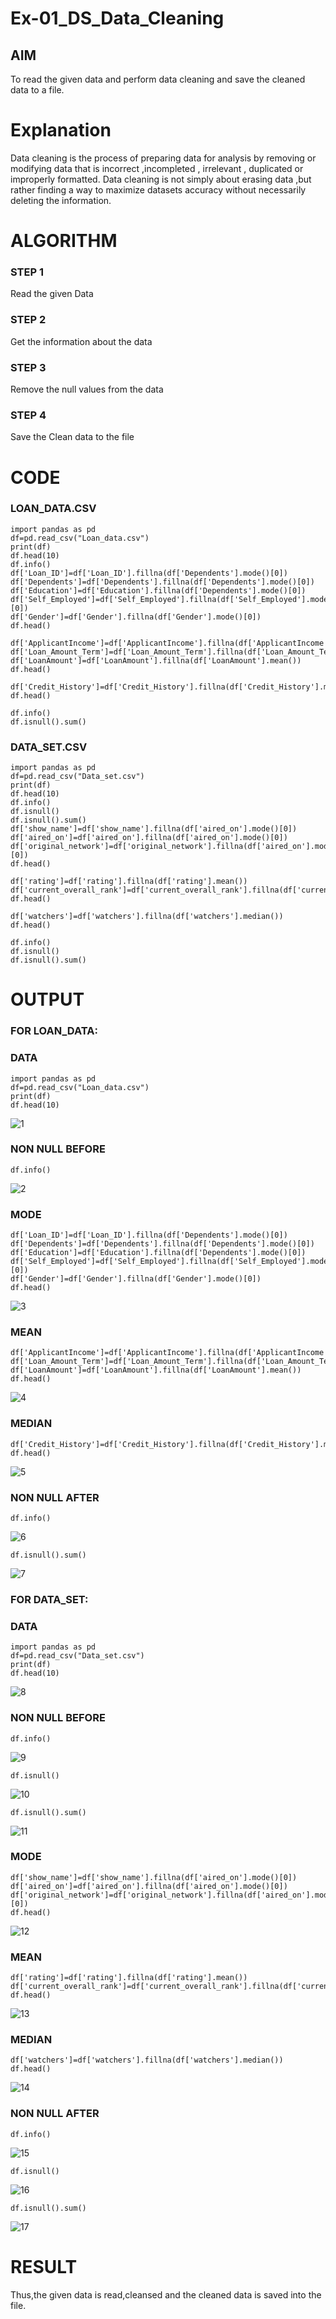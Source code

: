 # Ex-01_DS_Data_Cleaning


## AIM
To read the given data and perform data cleaning and save the cleaned data to a file. 


# Explanation
Data cleaning is the process of preparing data for analysis by removing or modifying data that is incorrect ,incompleted , irrelevant , duplicated or improperly formatted. 
Data cleaning is not simply about erasing data ,but rather finding a way to maximize datasets accuracy without necessarily deleting the information. 

# ALGORITHM
### STEP 1
Read the given Data
### STEP 2
Get the information about the data
### STEP 3
Remove the null values from the data
### STEP 4
Save the Clean data to the file

# CODE
### LOAN_DATA.CSV
````
import pandas as pd
df=pd.read_csv("Loan_data.csv")
print(df)
df.head(10)
df.info()
df['Loan_ID']=df['Loan_ID'].fillna(df['Dependents'].mode()[0])
df['Dependents']=df['Dependents'].fillna(df['Dependents'].mode()[0])
df['Education']=df['Education'].fillna(df['Dependents'].mode()[0])
df['Self_Employed']=df['Self_Employed'].fillna(df['Self_Employed'].mode()[0])
df['Gender']=df['Gender'].fillna(df['Gender'].mode()[0])
df.head()

df['ApplicantIncome']=df['ApplicantIncome'].fillna(df['ApplicantIncome'].mean())
df['Loan_Amount_Term']=df['Loan_Amount_Term'].fillna(df['Loan_Amount_Term'].mean())
df['LoanAmount']=df['LoanAmount'].fillna(df['LoanAmount'].mean())
df.head()

df['Credit_History']=df['Credit_History'].fillna(df['Credit_History'].median())
df.head()

df.info()
df.isnull().sum()
````
### DATA_SET.CSV
````
import pandas as pd
df=pd.read_csv("Data_set.csv")
print(df)
df.head(10)
df.info()
df.isnull()
df.isnull().sum()
df['show_name']=df['show_name'].fillna(df['aired_on'].mode()[0])
df['aired_on']=df['aired_on'].fillna(df['aired_on'].mode()[0])
df['original_network']=df['original_network'].fillna(df['aired_on'].mode()[0])
df.head()

df['rating']=df['rating'].fillna(df['rating'].mean())
df['current_overall_rank']=df['current_overall_rank'].fillna(df['current_overall_rank'].mean())
df.head()

df['watchers']=df['watchers'].fillna(df['watchers'].median())
df.head()

df.info()
df.isnull()
df.isnull().sum()
````
# OUTPUT
### FOR LOAN_DATA:
### DATA
````
import pandas as pd
df=pd.read_csv("Loan_data.csv")
print(df)
df.head(10)
````
![1](https://github.com/Aakash0407/ODD2023-Datascience-Ex01/assets/118799103/e56346b9-5358-4755-9fa9-0731384d7875)
### NON NULL BEFORE
````
df.info()
````
![2](https://github.com/Aakash0407/ODD2023-Datascience-Ex01/assets/118799103/bcdd59da-892b-4b61-aea5-90c31b7fdff5)
### MODE
````
df['Loan_ID']=df['Loan_ID'].fillna(df['Dependents'].mode()[0])
df['Dependents']=df['Dependents'].fillna(df['Dependents'].mode()[0])
df['Education']=df['Education'].fillna(df['Dependents'].mode()[0])
df['Self_Employed']=df['Self_Employed'].fillna(df['Self_Employed'].mode()[0])
df['Gender']=df['Gender'].fillna(df['Gender'].mode()[0])
df.head()
````
![3](https://github.com/Aakash0407/ODD2023-Datascience-Ex01/assets/118799103/219a6d74-2cf9-4385-9a10-e2612b3bc28f)
### MEAN
````
df['ApplicantIncome']=df['ApplicantIncome'].fillna(df['ApplicantIncome'].mean())
df['Loan_Amount_Term']=df['Loan_Amount_Term'].fillna(df['Loan_Amount_Term'].mean())
df['LoanAmount']=df['LoanAmount'].fillna(df['LoanAmount'].mean())
df.head()
````
![4](https://github.com/Aakash0407/ODD2023-Datascience-Ex01/assets/118799103/326bd78c-ea1c-4502-a090-0c858b90392c)
### MEDIAN
````
df['Credit_History']=df['Credit_History'].fillna(df['Credit_History'].median())
df.head()
````
![5](https://github.com/Aakash0407/ODD2023-Datascience-Ex01/assets/118799103/ff17ebcb-2b94-4fc1-a3cd-e6de2825a5e4)
### NON NULL AFTER
````
df.info()
````
![6](https://github.com/Aakash0407/ODD2023-Datascience-Ex01/assets/118799103/8b3d8ad9-670e-4765-b931-fd8f17896b07)
````
df.isnull().sum()
````
![7](https://github.com/Aakash0407/ODD2023-Datascience-Ex01/assets/118799103/bd92664f-5dda-4fb8-a785-24bfe8f23830)
### FOR DATA_SET:
### DATA
````
import pandas as pd
df=pd.read_csv("Data_set.csv")
print(df)
df.head(10)
````
![8](https://github.com/Aakash0407/ODD2023-Datascience-Ex01/assets/118799103/f088086c-bab3-4a3b-a14a-407209394c15)
### NON NULL BEFORE
````
df.info()
````
![9](https://github.com/Aakash0407/ODD2023-Datascience-Ex01/assets/118799103/19b2df64-70aa-4b25-a0c4-e01864623991)
````
df.isnull()
````
![10](https://github.com/Aakash0407/ODD2023-Datascience-Ex01/assets/118799103/0ce02807-0898-4881-96e9-c0a05b4c3275)
````
df.isnull().sum()
````
![11](https://github.com/Aakash0407/ODD2023-Datascience-Ex01/assets/118799103/f82ae558-0de5-4473-9f26-f57036bef55c)
### MODE
````
df['show_name']=df['show_name'].fillna(df['aired_on'].mode()[0])
df['aired_on']=df['aired_on'].fillna(df['aired_on'].mode()[0])
df['original_network']=df['original_network'].fillna(df['aired_on'].mode()[0])
df.head()
````
![12](https://github.com/Aakash0407/ODD2023-Datascience-Ex01/assets/118799103/6a6b6c93-f4a9-4839-89a2-8c4e04f03772)
### MEAN
````
df['rating']=df['rating'].fillna(df['rating'].mean())
df['current_overall_rank']=df['current_overall_rank'].fillna(df['current_overall_rank'].mean())
df.head()
````
![13](https://github.com/Aakash0407/ODD2023-Datascience-Ex01/assets/118799103/d45490eb-f685-4b1d-8fbc-f2d9d32188ae)
### MEDIAN
````
df['watchers']=df['watchers'].fillna(df['watchers'].median())
df.head()
````
![14](https://github.com/Aakash0407/ODD2023-Datascience-Ex01/assets/118799103/ec53fe34-539b-4abf-8a49-3a0770f1b8b6)
### NON NULL AFTER
````
df.info()
````
![15](https://github.com/Aakash0407/ODD2023-Datascience-Ex01/assets/118799103/f38ef5d5-af1b-4c19-bd5d-14ee0427ac08)
````
df.isnull()
````
![16](https://github.com/Aakash0407/ODD2023-Datascience-Ex01/assets/118799103/4634d6c5-51ab-4972-a742-4b158c40d670)
````
df.isnull().sum()
````
![17](https://github.com/Aakash0407/ODD2023-Datascience-Ex01/assets/118799103/4611191e-159e-4a17-9170-8bdc523d8c93)

# RESULT
Thus,the given data is read,cleansed and the cleaned data is saved into the file.





